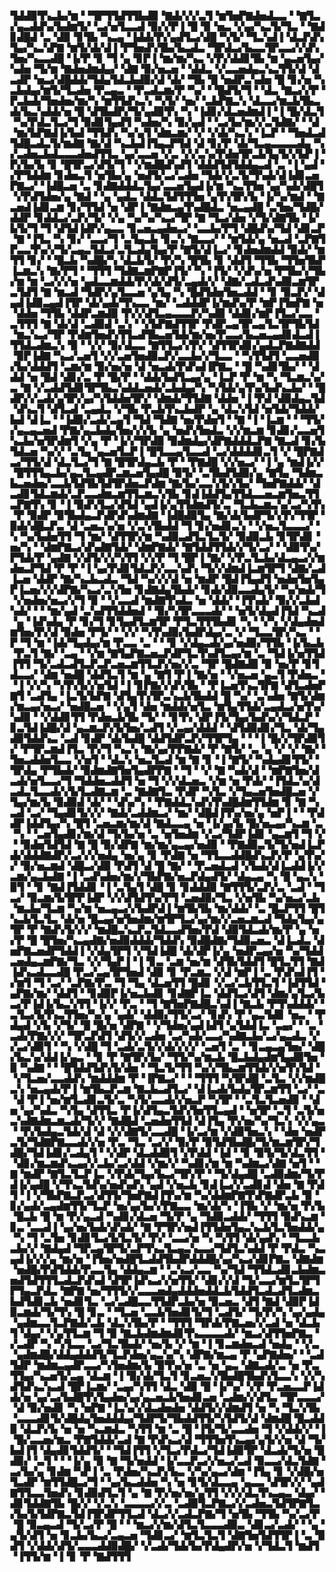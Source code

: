 ▜▟▟▉▜▚▃▙▞▆▝▝▜▛▜▜▟▜▜▙▟▉▝▇▟▞▞▞▃▜▝▆▜▅▛▇▟▅▟▃▃▝▝▇▜▃▞▄▃▟▟▚▞▙▟▆▜▞▝▃▞▅▜▃▃▟▝▉▞▞▛▐▝█▝▉▝▅▃▝▞▄▞▚▃▜▞▜▃▝▝▇▟▊▟█▟▝▃▝▟▉▝▊▜▙▝▚▃▄▝▐▟▟▞▛▞▄▟▜▃▞▟█▝▚▜▞▝▜▃▚▟▐▝▟▃▛▟▚▜▄▞▚▃▚▛▇▝▆▜▞▟▞▟▐▝▛▜▅▟▚▜▙▞▙▃▟▃▝▜▛▟▃▞▙▃▃▜▛▃▃▞▞▟▚▜▅▞▚▃▃▟█▝▐▞▛▝▊▝▜▝▄▝▊▛▐▝▆▞▆▞▚▃▝▞▛▞▟▟▊▜▙▝▆▝▄▃▅▜▄▞▚▟▅▝▜▞▆▝▇▟▅▟▆▟▄▞▝▟▇▝▉▞▅▃▅▝▝▟▟▃▝▞▃▃▅▟▄▃▚▃▜▜▞▟▝▟▃▟▛▝▅▃▞▟█▟▟▞▜▟▄▜▟▃▙▟▉▞▟▝▟▞▝▜▙▝█▝▅▟▛▃▚▟▅▝█▝▊▞▅▝▚▃▙▟▄▞▆▜▞▜▃▟▅▝▛▃▄▃▝▝▛▃▟▃▆▞▛▝▚▞▝▝█▟▜▞▜▝▝▟▃▝▇▃▞▞▛▝▛▃▙▟▞▜▅▟▅▞▆▞▚▝▆▜▜▟▚▃▚▝▚▜▞▝▅▞▝▃▙▛▇▃▚▝▟▃▃▞▆▃▙▜▙▃▟▞▙▃▚▟▟▞▅▝█▝▟▜▙▟▛▞▜▞▄▟▉▜▚▝▚▝▐▟▊▞▟▃▅▟▆▟▐▝▐▝█▞▟▃▜▝▚▞▛▟▃▜▃▞▜▝▉▟▊▜▄▟▜▝▚▟▅▞▚▝▉▞▄▟▝▝▃▞▙▞▆▞▞▃▜▟▇▞▝▝▟▝▆▞▙▛▇▟▐▞▙▟▝▜▜▟▚▝▚▞▄▜▝▟▆▃▆▞▝▞▝▞▟▞▚▃▚▝▐▃▛▝▝▜▅▟▃▟▜▟█▃▟▃▜▞▆▟▇▝▇▞▟▝▚▃▙▟▐▜▄▃▛▜▟▝▟▝▊▞▛▝▟▞▜▃▄▃▃▃▃▟▄▝▚▞▃▟▅▃▙▟▃▃▃▟▅▟▜▜▃▝▄▞▃▃▅▝▞▃▝▞▞▃▚▞▛▟▅▜▛▃▙▜▄▜▞▞▙▛▐▝▛▞▙▞▙▝▊▝█▜▛▃▞▟▜▞▜▝▝▞▆▟█▟▚▟▜▝▟▟▟▜▟▜▟▟▄▃▟▝▃▝▐▝▄▟▝▞▛▜▟▟▆▝▊▟▅▃▜▝▅▜▙▞▄▝▅▟▜▞▃▞▃▟▅▝▜▟▞▞▃▜▞▜▚▟▞▟▐▟▊▃▅▛▇▃▞▝▐▟█▃▅▝▃▝▊▟▇▟▟▟▃▜▄▞▃▃▅▜▄▟▐▞▆▝▚▃▜▜▅▝▄▞▚▟▞▟█▜▝▞▛▟▜▟▅▞▄▝▇▟▝▝▄▝▄▟▃▝▟▟▃▜▟▜▜▜▅▝▄▜▚▜▛▞▙▝▐▞▚▞▆▟▝▝▇▃▅▟▐▟▊▃▆▝▊▞▜▜▟▝▅▝▟▛▐▝▇▟▆▃▄▜▚▟█▟▃▝▅▃▄▟█▝▃▜▅▞▜▟█▞▟▟▛▝▊▟▟▃▞▃▛▞▜▞▝▞▄▝▚▞▚▞▚▃▞▜▛▝▇▝▜▃▞▟▅▝▞▜▞▟▇▜▙▝▐▞▙▜▞▜▝▜▝▟▜▟▐▟▛▞▄▃▃▝▊▃▅▃▄▟▅▃▞▝▃▃▙▞▛▜▝▟█▟▚▞▜▟▝▟▊▃▛▝▇▝▐▜▃▝▚▝▊▞▝▃▃▞▜▝▃▜▄▃▙▝▊▃▚▝▇▃▃▞▝▝▆▜▟▞▄▝▅▃▟▝▃▛▇▜▛▃▃▜▚▞▞▜▞▃▄▃▜▟▃▞▃▜▃▟▄▜▄▞▛▝▇▜▞▟▐▃▞▝▊▟▅▟▆▟▟▝▉▟▞▝▆▜▜▝▊▞▝▝█▃▙▝▚▟█▞▚▝▟▃▙▜▞▝▛▞▚▝█▜▙▝▊▝▟▟▜▝▜▜▙▝▜▜▅▜▙▛▐▃▆▃▚▝▇▞▛▜▝▝▜▜▜▝▜▟▇▃▆▛▇▛▐▜▞▝▚▝▐▜▞▝▞▟▚▞▅▝▛▜▙▞▞▜▙▞▆▝▆▝▃▞▞▞▅▝▄▟▃▃▆▟▟▞▛▞▟▞▟▜▞▃▄▟▞▞▝▟▇▞▃▟▃▟▚▟▉▃▆▜▛▃▜▟▜▝▇▝▆▃▟▝▜▟▛▞▄▜▃▃▅▝▄▜▄▝▚▝█▟▜▟▅▜▅▃▟▟▝▝▊▝▉▃▛▞▝▟▄▟▐▟▉▃▄▟▐▜▛▝▟▞▄▟▞▜▚▃▃▝▆▞▝▃▟▟▟▛▐▞▆▟▚▞▛▝▆▛▐▜▅▛▇▝▅▝▟▟▅▝▜▜▙▝▟▟▛▃▆▟▉▝▛▞▞▟▜▃▄▃▃▃▛▞▚▟▉▝▟▟▊▞▆▛▐▜▃▞▃▃▝▃▜▜▜▝▇▝▟▞▟▝▃▟▉▟▝▃▚▝▝▞▙▛▇▟▜▜▛▝▛▟▛▃▄▜▛▃▄▜▃▜▛▜▙▜▟▝▆▃▚▃▞▜▛▝▛▟▆▜▅▟▚▜▜▃▟▜▙▃▅▜▟▞▆▞▅▞▛▃▃▞▙▃▅▃▄▟▊▟▃▟▐▜▜▟▃▟▆▃▚▝▉▝▝▞▞▝▉▞▟▃▃▝▇▜▜▃▞▞▛▞▝▟▜▜▛▟▊▞▄▟▃▛▇▟▇▟▟▝▉▛▐▟▇▝▚▃▞▃▅▜▝▞▞▃▅▜▅▟▉▃▛▞▃▃▙▞▞▜▃▃▝▝▚▜▜▟▜▝▃▃▅▟▉▞▙▞▟▟▟▜▝▃▆▞▆▝▉▞▅▞▅▝▟▝▅▃▟▞▛▟▚▟▐▛▇▃▝▝█▝▚▟▊▜▙▞▝▝▟▟▟▝▅▝█▟▝▟▊▞▃▝▛▝█▞▛▝▝▟▟▞▙▟▜▃▄▞▄▝▐▃▛▝▛▝▆▝▚▝▜▃▆▃▚▞▃▝▇▝▞▃▟▟▜▟▊▜▛▜▙▃▚▟▟▃▅▟▞▃▙▟▄▞▚▝▚▜▟▞▄▜▚▞▙▟▚▃▙▞▝▝█▟▛▞▞▃▟▞▄▜▛▞▄▞▚▜▟▟▅▜▛▞▝▟▆▟▞▜▜▟▇▝▟▟▅▝▐▝▛▟▝▟▉▟▄▃▜▟▝▟▚▃▜▝▟▜▃▟▝▃▄▟▃▝▞▜▙▝▛▃▙▜▚▃▙▟▛▝▄▝▟▃▚▜▟▝▅▜▟▞▜▟▟▞▙▟▝▟▐▃▝▝▐▟▉▞▃▟▞▃▄▜▝▜▟▝▜▟▇▝▅▞▛▟▅▜▝▝▇▝▐▝▐▃▆▝▝▝▜▜▞▞▄▃▄▃▅▟▝▛▇▞▄▃▙▟▄▜▅▞▞▞▙▝▄▝▅▟▚▜▅▟▃▝▞▞▆▃▆▝▊▟▊▞▃▃▅▜▚▃▙▞▅▜▛▟▆▜▝▞▄▝▛▝▐▞▞▜▛▟▉▝▉▟▆▟▄▞▟▛▇▟▟▟▃▛▇▝▇▃▟▝▊▞▙▜▟▃▅▝▚▞▞▝▃▜▄▝▄▃▅▜▃▛▐▝█▜▃▃▄▜▃▃▟▝▃▞▟▟▟▟▊▃▜▝▞▝█▛▇▟▃▞▜▜▞▟▝▟▃▜▃▞▜▝▇▝█▜▛▟▄▃▙▝▛▝▝▛▇▟█▝▞▞▅▃▞▝▐▝▄▝▆▟▐▞▞▝█▜▜▜▄▃▙▞▄▃▜▃▄▟▛▃▆▃▅▜▄▟█▝▉▜▞▝▃▜▙▟▜▟▉▞▄▝▇▜▄▝▜▟▆▃▙▃▅▟▅▞▃▃▙▜▟▜▙▜▟▜▛▟▅▃▛▟▆▝▇▞▙▞▃▃▚▜▞▞▙▞▝▜▅▛▇▟▟▞▝▟▃▟▊▜▟▃▆▟▞▃▛▃▃▟▆▃▆▜▜▃▆▃▚▜▙▝▊▟▐▟▟▜▄▜▜▟▃▃▅▃▆▜▅▃▜▜▃▛▇▜▚▝▊▝▐▝▉▟▚▜▃▞▟▜▟▝▄▟▐▞▄▜▜▟▆▟▜▞▃▝▜▃▙▃▆▃▚▞▃▞▚▜▚▝▛▝▉▟▛▝▉▜▙▟▄▃▛▟▛▟▚▟▆▟▇▝▐▟█▟▉▜▄▝▇▞▟▞▙▟▛▜▞▞▛▞▜▜▛▝▉▟▞▟█▃▛▃▝▟▝▃▅▃▚▞▅▝▞▃▚▜▙▟▟▝▜▝▊▞▅▟▊▃▚▝▝▞▅▃▜▃▃▃▞▝▚▝▚▞▙▟▅▜▜▝▜▝▆▞▝▟▜▜▛▞▆▝▚▟▉▃▟▜▃▜▃▜▞▝▉▟▉▃▙▝▊▜▛▟▊▝▅▞▚▝▝▟▆▛▇▃▞▟▚▟▇▜▟▞▝▟▆▛▇▟▞▝▇▜▟▟▜▜▟▞▞▜▞▃▞▝▝▟▉▜▚▞▛▜▟▞▛▝▄▟▇▝▞▟▜▞▞▞▚▜▜▝▞▞▛▝▜▝█▛▐▝▇▞▝▞▛▃▜▃▙▞▟▃▄▃▞▞▆▟▅▃▛▜▟▝▛▝▛▝▐▝▄▞▛▟▊▜▟▃▛▞▃▃▚▟▚▝▜▞▞▟▆▟▐▃▆▜▛▜▝▟▇▞▃▟▐▃▅▝▟▟▛▝▇▞▚▃▙▃▟▃▝▜▟▝▚▞▞▞▟▝▅▝▆▟▛▝█▟▐▜▄▟▜▝▅▟▅▜▅▜▄▛▐▃▅▞▞▞▟▛▇▞▚▃▞▃▚▜▅▝▊▟▇▟▄▜▙▟▞▝▊▟▞▟▉▃▃▟▄▜▞▝▚▞▅▟▞▜▝▞▅▟▅▞▅▃▞▞▜▝▉▝▝▞▃▃▟▝▆▟▇▜▚▟▃▝▅▝▟▟▞▝▐▜▚▟▞▝▉▞▞▃▙▟▚▟▞▝▝▝▆▞▄▟▝▃▚▟▜▜▟▟▅▟▝▝▉▞▚▜▛▃▃▃▟▞▝▝▅▜▞▟▄▟▐▜▟▝▚▃▟▝▄▝▐▟▚▟▄▝▛▝▊▞▜▝▊▜▄▟▜▃▆▜▛▝▛▜▃▜▜▜▙▟▊▝▚▝▝▞▚▝▞▟▄▟▅▟▆▜▅▞▛▞▟▝▉▟▅▝▛▜▞▝▝▞▞▝▚▜▚▟▉▞▙▟▛▟▄▞▃▝▞▝▜▃▃▜▛▞▚▃▝▝▛▝▜▝▆▝▐▟▞▜▄▟▄▞▆▝▛▃▃▝▃▝▝▝▊▝▞▟▄▃▟▞▄▞▅▟▉▞▜▜▙▝▐▞▙▃▙▝▛▃▜▝▇▞▝▃▄▝▝▞▆▝▇▜▄▛▇▃▅▃▛▟▛▜▃▜▚▟▜▃▄▞▆▝▃▝▜▟▐▞▅▜▜▟▐▜▜▝▜▞▃▟▃▟▜▃▛▃▛▃▅▃▆▜▜▃▛▞▅▞▞▃▝▜▛▝█▟▇▟▉▝▉▝▅▞▛▝▊▜▟▃▃▞▝▟▆▝▅▟█▝▟▟▜▃▜▝▆▝▄▝▇▜▝▛▐▝▇▞▅▝▝▞▅▃▅▝▄▃▜▝▛▟▅▃▝▝▐▝▞▞▚▝▚▜▚▜▞▞▅▜▟▝▐▝▊▛▇▞▞▟▚▜▙▝▝▛▐▃▅▜▚▃▜▛▇▝▟▜▃▟▅▛▇▜▝▃▟▜▄▝▐▃▜▞▙▛▇▝▟▜▄▜▚▜▛▃▚▃▙▜▙▟▟▝█▝▚▞▝▃▚▟▅▝▇▜▞▟▆▞▆▃▄▞▅▃▞▝▅▟█▃▅▝▝▞▄▜▝▟▅▝▆▟▟▞▅▜▃▝▆▜▄▜▜▟▞▃▄▟▃▞▅▜▚▞▚▟▉▝▝▞▟▟▊▜▜▝▛▟▅▃▙▜▙▝▜▞▝▝▊▜▚▝▟▛▐▜▞▜▄▞▙▟▚▞▞▜▟▃▛▝▊▃▜▟▐▟█▞▟▝▄▃▆▃▛▞▙▜▅▞▃▟▜▝▞▃▄▞▟▟▟▝▝▟▜▟▉▟▊▞▜▃▝▟▞▜▄▟▉▜▟▟▚▃▝▃▟▝▊▟▛▝▟▞▙▟█▝▟▟▜▟▛▃▛▞▜▜▛▜▄▝▝▝▐▝█▞▞▜▛▟▉▜▞▝▛▜▛▃▆▟▐▜▃▝▛▞▜▝▚▃▚▝▇▞▄▞▛▛▇▟▞▝▛▝▇▜▞▝▃▝▄▝▞▝▞▝▇▞▝▜▅▃▟▟▅▜▃▃▝▞▅▜▝▝▟▃▚▝▅▃▜▃▟▝▆▝▇▝▊▝▐▝▇▜▞▝▚▟▄▟▊▜▜▞▝▜▛▟▄▝▛▜▙▟▞▝▉▟▆▟▇▜▅▜▄▟▛▛▇▝▝▜▝▝▞▝▇▝▚▟▞▟▝▝▆▛▇▜▅▞▟▃▟▞▅▜▃▃▞▜▝▜▟▟▅▃▟▟▜▝▅▝▜▝▞▞▟▃▅▃▝▞▆▝▅▝▛▟▞▝▐▜▟▃▚▞▟▃▟▃▜▃▃▟▞▞▙▜▃▟▇▃▆▝▃▝▇▟▇▜▃▝▛▟▛▝▚▜▃▝▞▜▄▃▅▜▅▟█▃▅▝▞▜▄▞▆▞▙▝▉▟▉▟▝▟▞▝▝▟▚▞▚▝▝▛▇▟▟▃▚▟▚▜▚▟█▟▆▜▜▟▆▝▊▝▇▝▚▃▟▝▃▞▝▜▄▟▊▜▞▞▞▝▇▟▞▃▟▟▆▃▞▝▆▞▝▟█▟▐▜▚▞▅▞▄▝▅▛▐▝▝▝▛▟▟▛▐▟▟▜▄▞▚▝█▜▝▃▅▃▆▞▆▞▟▝▇▟▃▃▄▝▅▝▐▞▄▞▙▝█▞▅▃▄▞▚▃▆▝▃▝▚▝▝▃▅▜▄▟▊▞▆▞▟▝▜▞▙▞▅▝▃▝▅▜▅▟▆▝▞▃▞▜▟▛▐▟▊▝▄▃▆▜▝▜▝▞▝▝▉▟▅▜▟▜▟▝▇▝█▝▉▞▟▛▇▝▆▞▆▞▄▃▄▞▅▟▉▝▝▛▇▟▉▃▜▞▜▞▅▟▐▃▛▟▞▟▟▟▇▟▛▞▃▞▞▞▅▟▄▝▅▞▄▝▊▝▛▟▇▝▅▝▜▜▃▃▟▟█▟▚▃▛▞▛▝▄▜▚▞▞▝▉▞▅▃▆▟▝▟█▃▞▟▉▝▛▟▜▝▟▝█▝▇▞▝▝▛▃▅▟▃▟▝▞▙▟▞▟▐▃▟▟▐▞▞▃▆▞▄▃▙▟▇▝▐▝▃▟▚▟▅▞▆▞▞▜▙▛▇▞▅▃▛▟▄▟▜▞▝▟▄▃▄▝▚▝█▝▄▃▚▝▉▜▝▝▊▝▇▟▐▜▟▟▊▝▐▝▃▜▄▜▝▟█▝▊▝▊▟▟▟▉▝▇▜▜▜▞▃▛▞▃▝▃▟▝▝▜▃▞▝▉▃▆▞▙▜▛▛▐▟▛▝▞▞▟▜▟▜▚▞▛▜▝▃▅▟▉▞▜▃▝▞▅▜▙▝▚▞▅▃▞▃▙▝▆▃▙▞▜▃▆▝▚▞▆▝▅▃▄▃▞▞▙▟▛▟▐▝▆▜▙▜▙▝▆▞▟▟▞▝▃▝█▃▛▜▜▝█▜▚▃▙▜▃▜▃▝▟▞▅▝█▃▄▞▅▜▅▟▆▞▆▜▛▜▃▞▄▞▆▞▞▃▅▃▆▃▟▝▜▟▄▜▄▞▄▜▛▝▛▝▇▟▚▜▞▞▞▝▆▟█▃▚▃▛▃▜▟▃▃▟▜▅▞▛▟▝▟▉▜▟▃▟▞▆▞▛▝▄▝▅▞▛▝█▝█▜▅▞▚▃▄▟▇▞▅▟▉▟▟▟▞▜▟▟▚▝▉▟█▟▇▞▜▟▉▃▅▃▝▟▐▃▟▃▝▟▅▛▇▃▅▟▛▜▟▟▐▝▞▟▄▜▛▜▝▞▜▟▐▟█▝▟▞▟▛▐▞▄▝▅▟▛▃▄▞▅▝▚▞▜▟▟▃▅▟▄▃▆▛▇▞▜▃▝▞▞▜▄▛▐▝▐▝▊▃▝▃▆▝▅▞▆▝▟▜▙▜▟▟▜▝█▜▃▜▜▝▇▟▐▟▚▃▟▃▃▟█▝▛▃▞▃▄▜▛▜▅▟▝▟▉▝▊▝▛▃▆▃▝▞▟▝▆▛▐▝▃▝▛▟▚▟▐▜▝▞▆▜▝▜▝▃▞▝▃▛▇▞▛▃▝▜▝▜▄▝▟▃▅▜▜▝█▟▊▝▞▃▞▃▙▜▜▃▜▝▐▟▜▜▟▝▄▛▇▞▆▞▝▟▟▜▝▝▊▟▉▛▐▞▅▃▙▟▊▝▊▟▇▛▐▃▝▟▟▜▃▞▟▜▝▟▆▞▄▜▃▞▙▃▞▛▐▟▐▞▙▃▚▜▜▝▐▞▞▝▛▃▝▝▜▝▇▜▅▛▇▟█▃▚▟▐▝▇▃▙▝▛▜▚▟▟▟▞▝▃▜▃▞▙▜▚▃▜▜▅▞▚▞▄▝▄▟▞▝▟▟▉▞▜▜▞▃▞▝▊▟▚▝▛▝▄▃▜▟▊▝▅▃▝▝▛▟▄▟▝▞▙▝▞▜▞▝█▝█▞▅▝▟▛▇▝▝▞▜▟▅▞▄▟▐▟▜▝▄▜▟▟▐▃▝▃▄▞▝▝▃▝▃▟▞▛▇▞▞▞▝▜▛▃▛▟▜▝▟▜▞▞▃▟▅▝▃▞▚▟▞▃▃▞▚▟▇▃▙▞▃▞▄▃▟▃▝▞▞▃▞▟▉▜▝▝▚▝▞▟█▝▜▝▃▟▞▃▜▞▞▟▞▞▞▞▝▃▅▜▝▃▝▝▊▃▄▃▄▜▅▞▝▟█▞▙▃▚▞▟▟▐▞▄▃▝▝▊▝▛▝▇▜▛▞▙▞▝▜▜▞▚▞▆▃▙▝█▃▙▟▄▟▆▜▄▟▉▜▅▝▉▝▚▟▇▝▝▝█▜▟▟▜▟▚▜▞▟▅▝▝▜▃▜▞▜▜▝▚▞▞▜▙▃▆▜▜▟▞▞▅▜▚▜▟▝▝▞▜▃▅▞▃▃▟▟▚▝▆▟▟▟▆▝▛▝▐▛▇▃▞▝▝▝▜▜▜▝▚▜▛▟█▝▃▜▃▝▞▞▆▟█▃▚▝▅▃▄▟▞▛▐▝▆▜▙▃▛▃▆▝▇▃▙▃▟▜▃▞▝▟▐▃▟▞▙▟▄▜▛▃▆▜▜▝▃▞▝▃▝▟▝▛▐▝▅▞▆▜▃▟▊▃▜▞▃▝▚▜▞▃▃▟▞▞▅▃▛▝▚▜▛▝▝▃▜▃▜▃▅▟▉▝▝▟▅▝▄▞▚▟▃▝▚▜▄▝▟▜▜▃▝▛▐▞▟▜▄▃▜▟▚▜▅▜▜▃▄▟▝▝▅▜▛▝▃▜▝▃▜▞▅▃▚▟▇▟▆▃▆▃▟▞▜▞▞▝▇▟█▟▝▃▅▟▅▜▜▟▝▟▐▜▄▝▛▞▅▞▚▞▜▃▚▝▞▞▄▃▝▝▛▞▙▟▄▃▜▟▞▟▝▟▝▞▞▟▇▜▞▃▃▟█▝▐▞▃▞▆▝▞▟▉▜▅▃▚▝▝▟▅▝▅▟▛▃▜▞▜▟▇▛▇▃▃▟▞▞▅▝▛▃▝▜▃▝▃▞▞▝▉▞▛▝▉▜▟▜▙▟█▞▜▞▆▃▆▜▛▞▜▟█▞▜▟▐▟▊▞▃▟▄▜▝▝▞▟▛▝▟▃▟▟▉▜▝▞▛▟▟▝▐▟▝▝▊▝▉▜▞▜▞▟▃▜▜▝▝▟▊▞▆▃▆▟▚▃▄▞▞▃▙▞▃▞▟▟▝▞▆▞▞▝▚▟▊▞▆▝▆▝▚▟▆▃▞▟▇▝▅▜▝▝▇▝▆▟▛▝▇▜▃▜▃▛▐▃▝▞▛▟▞▜▄▞▙▃▞▜▛▞▛▝▝▜▞▟▄▟█▝▃▟▉▟▆▞▜▞▛▟▐▞▄▟█▝▞▜▚▃▜▟▚▞▅▟▚▟▚▝▄▟▝▞▅▃▙▝▊▟▐▃▞▞▃▟▊▟▝▟▅▝▇▝▛▟▜▝▐▝▞▜▙▛▇▃▛▃▞▟▜▜▞▜▅▛▇▟▐▜▚▞▆▝▚▞▟▟▆▛▇▜▚▛▇▟▛▃▙▝▉▝▊▞▄▟▞▃▄▟▆▜▜▞▜▃▛▝▅▞▄▞▙▞▞▛▇▃▃▝▆▞▟▞▚▝▐▜▙▝▞▝▆▞▅▝▛▞▙▝█▃▙▝█▝▆▝▛▞▄▃▟▝▚▟▊▞▟▃▅▝▜▞▛▝▄▝▜▟▉▃▟▟▞▝▜▜▜▝▉▟▚▃▆▝▊▃▝▃▃▟▐▝▄▞▅▞▙▟▞▟▚▟▞▝▇▝▛▜▛▞▅▟▐▜▜▟▅▜▄▃▚▃▙▜▃▜▅▟▟▞▄▝▚▝▜▝▃▜▅▝▊▟▊▜▃▞▙▜▃▜▞▝▛▞▝▃▃▞▅▝▚▝▚▜▜▝▟▞▄▟▚▝▝▜▃▃▙▃▙▞▞▝▇▟▄▟▝▜▛▃▄▜▛▜▞▃▛▜▚▃▜▃▄▃▚▃▃▞▜▟▜▃▚▟▟▝▛▝▛▟▃▝▚▃▄▟▐▞▞▞▄▝▆▞▅▝▐▜▅▞▅▟█▜▃▟▟▜▙▟▛▟▟▟█▞▄▞▚▃▞▟▊▛▇▃▝▟▇▟▆▝▅▟█▞▛▟▜▟▟▞▛▃▃▜▄▝▟▟▄▃▆▝▝▃▚▃▞▃▃▝▚▞▜▟▝▜▜▟▃▟▊▃▙▟▆▃▅▟▜▟▜▜▜▃▟▃▛▟▚▟▝▟▜▛▐▟▚▃▞▞▅▜▜▞▝▟▊▞▞▟▝▜▞▃▃▞▆▜▃▜▛▜▛▜▄▃▛▟▃▝▇▛▇▝▅▞▜▜▜▞▞▃▃▃▅▟▄▟▟▟▅▟▟▃▙▜▟▟▜▃▟▃▟▜▃▟▆▃▙▟▜▟▊▃▙▝▅▟▊▜▃▝▃▞▃▟█▃▃▜▜▟▛▃▙▞▅▝▉▃▅▃▝▟▜▝▇▟▝▟▉▛▐▟▉▃▆▟▞▜▞▜▚▝█▝▊▃▝▝▜▃▅▝▃▃▙▜▅▟▊▜▞▜▝▃▟▜▞▝▜▞▛▞▚▝▄▞▄▟▄▝▄▟▆▃▃▜▃▛▇▟▞▃▙▝▟▃▚▜▙▞▛▝▝▜▜▜▝▜▛▟▞▛▇▃▅▞▞▃▟▝▅▝▟▃▙▜▝▟▄▞▝▞▄▜▜▃▆▝▜▝▉▝▇▃▙▟▆▟▆▟▊▜▚▃▃▃▃▟▞▝▆▃▞▟▜▜▅▛▇▃▝▞▃▟▛▝▚▝▚▜▃▃▝▃▞▜▃▜▙▟▞▝▅▞▙▝▞▝▆▝▐▝▊▃▆▟▅▃▟▝▅▟▄▝▝▞▃▝▄▟▆▟█▞▟▟▄▟▟▟▜▞▜▃▛▟▅▞▄▃▚▞▚▝▟▛▇▞▆▃▄▝▛▝▄▛▇▟▅▞▝▝▃▟▜▟▛▝▆▟▆▃▄▟▛▃▃▞▚▜▅▟▆▞▙▝▉▜▚▞▅▝▃▝▅▝▄▃▝▟▇▃▟▞▃▝▅▝▛▃▜▜▄▞▚▃▅▜▞▃▄▝▟▃▆▝▐▝▉▞▟▞▜▃▜▝▊▃▅▃▚▜▙▟█▜▙▟▚▜▃▃▚▝▞▞▚▟▜▟▚▃▚▃▟▝█▛▐▃▆▞▝▃▄▞▚▜▜▝▟▃▝▟▉▝█▝▐▞▚▞▝▞▛▝▛▃▅▃▃▛▐▟▟▞▅▝▄▞▃▞▙▟█▜▚▜▄▟▅▞▄▞▄▃▅▃▙▜▅▟▊▃▅▝▃▟▆▞▞▟▜▃▝▜▛▃▃▃▞▝▟▝▉▞▅▟▊▝▚▝▅▛▇▝▐▃▚▞▞▟▃▟▅▟▅▝▟▟▜▞▞▟▆▟▜▝▅▝▚▝▜▃▚▜▙▝▃▃▃▟▊▜▞▟█▟▄▜▅▟▟▟▄▞▜▟▛▜▞▜▙▟▟▜▜▞▚▜▟▜▞▟▝▟▆▟█▝█▃▟▟▉▝▟▃▛▞▙▝▅▝▅▝▚▃▆▟▃▝▚▜▜▝▆▝▃▝█▝▐▜▞▜▞▃▃▟▅▝▜▝▞▟▟▞▞▝▐▝█▞▃▃▅▞▆▃▝▛▇▜▟▟▞▃▟▝▇▝▛▟▚▃▞▟▝▜▜▜▅▜▚▃▄▞▄▜▞▞▅▝▟▝▜▞▙▟▐▜▝▟▄▟▊▜▟▟▜▞▝▝▜▟▐▜▜▝▞▜▃▞▛▟▃▞▜▟▐▟▉▜▛▝▟▃▟▞▜▞▅▝█▟▉▞▝▃▜▝▝▝▐▞▄▝▉▝▇▝▜▞▅▟▟▝▐▞▃▃▛▃▞▞▅▃▞▃▟▝▉▃▃▞▟▃▜▟▇▝▃▞▙▞▄▝▊▟▆▝▚▛▐▝▃▝▛▟▅▞▚▃▛▞▙▃▝▞▚▞▄▃▞▟▆▝▐▜▄▝▊▝▞▟█▞▅▜▃▟▛▝▆▜▜▟█▃▞▜▝▝▄▞▙▃▟▟▅▝▚▝▅▝▊▜▞▟▃▃▄▝▄▃▃▝▟▜▛▞▞▝▄▟▇▜▜▃▃▜▅▟▚▝▊▟▉▟▜▃▜▝▄▝▇▝▛▞▅▞▅▞▄▜▜▝▞▞▞▟▃▜▚▃▄▃▝▟▄▞▝▟▊▜▟▟▇▜▙▝█▞▞▝▞▃▚▝▃▃▃▃▞▞▃▝▃▟▉▜▃▛▇▃▞▞▃▟▅▃▜▟▜▛▇▜▃▞▙▞▙▜▟▛▇▃▜▟▐▜▛▟▛▜▜▃▟▝▟▃▞▞▃▟▃▛▇▞▜▝▅▜▙▝▜▜▙▝▚▞▃▞▛▝█▝▉▃▄▃▟▝▜▞▃▞▛▝█▝▝▝▆▃▞▞▆▞▟▜▃▜▃▃▃▟▉▃▝▟▊▃▞▃▟▞▝▝▄▝▄▜▞▟▜▝▅▝▊▃▙▞▙▃▞▃▄▃▅▝▜▟▊▃▞▝▆▜▃▜▃▜▝▟▇▜▅▜▟▜▜▛▐▝▃▝▉▟▜▝▞▟▟▞▟▜▞▃▃▃▟▟▉▟█▞▝▞▃▟▞▜▟▞▙▞▛▟▄▟▛▞▅▝▞▜▟▃▜▝▆▟▜▝▐▜▜▞▆▝▐▝▊▝▛▝▇▟▜▜▜
